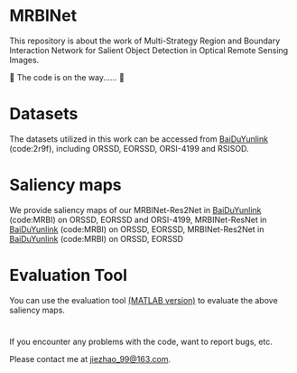 # MRBINet
This repository is about the work of Multi-Strategy Region and Boundary Interaction Network for Salient Object Detection in Optical Remote Sensing Images. 

🏃 The code is on the way...... 🏃

# Datasets
The datasets utilized in this work can be accessed from [BaiDuYunlink](https://pan.baidu.com/s/1iP7KRFwkS6K4Hako1XQIgg) (code:2r9f), including ORSSD, EORSSD, ORSI-4199 and RSISOD.

# Saliency maps
We provide saliency maps of our MRBINet-Res2Net in [BaiDuYunlink](https://pan.baidu.com/s/1lQ6wDX3vByzc3JnptE7diQ) (code:MRBI) on ORSSD, EORSSD and ORSI-4199, MRBINet-ResNet in [BaiDuYunlink](https://pan.baidu.com/s/1ROaR-UFW89nC77rFGm4GWw) (code:MRBI) on ORSSD, EORSSD, MRBINet-Res2Net in [BaiDuYunlink](https://pan.baidu.com/s/1j7gzwL-mw3VVbdtH0XrG5g) (code:MRBI) on ORSSD, EORSSD

# Evaluation Tool
You can use the evaluation tool [(MATLAB version)](https://github.com/MathLee/MatlabEvaluationTools) to evaluate the above saliency maps.

#
If you encounter any problems with the code, want to report bugs, etc.

Please contact me at jiezhao_99@163.com.
